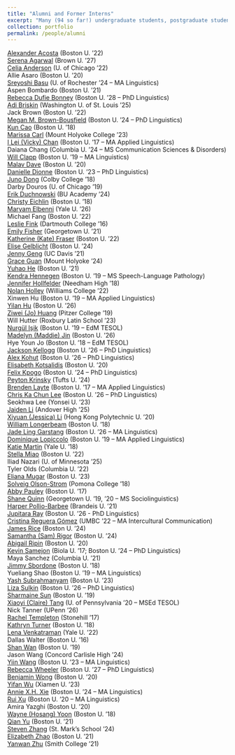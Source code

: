```yaml
---
title: "Alumni and Former Interns"
excerpt: "Many (94 so far!) undergraduate students, postgraduate students, and interns have joined us over the years."
collection: portfolio
permalink: /people/alumni
---
```


<a href='https://www.linkedin.com/in/alexander-acosta-3a2348174/' target='_blank'>Alexander Acosta</a> (Boston U. ’22)<br/>
<a href='https://www.linkedin.com/in/serena-agarwal-382b592b7/' target='_blank'>Serena Agarwal</a> (Brown U. ’27)<br/>
<a href='https://www.linkedin.com/in/celia-anderson-3a6975208/' target='_blank'>Celia Anderson</a> (U. of Chicago ’22)<br/>
Allie Asaro (Boston U. ’20)<br/>
<a href='https://www.linkedin.com/in/sreyoshi-basu/' target='_blank'>Sreyoshi Basu</a> (U. of Rochester ’24 – MA Linguistics)<br/>
Aspen Bombardo (Boston U. ’21)<br/>
<a href='https://www.researchgate.net/profile/Rebecca-Bonney' target='_blank'>Rebecca Dufie Bonney</a> (Boston U. ’28 – PhD Linguistics)<br/>
<a href='https://www.linkedin.com/in/adi-briskin252/' target='_blank'>Adi Briskin</a> (Washington U. of St. Louis ’25)<br/>
Jack Brown (Boston U. ’22)<br/>
<a href='https://www.bu.edu/linguistics/profile/megan-m-brown-bousfield/' target='_blank'>Megan M. Brown-Bousfield</a> (Boston U. ’24 – PhD Linguistics)<br/>
<a href='https://www.linkedin.com/in/kun-cao-19960906/' target='_blank'>Kun Cao</a> (Boston U. ’18)<br/>
<a href='https://www.linkedin.com/in/marissa-carl-573bba1aa/' target='_blank'>Marissa Carl</a> (Mount Holyoke College ’23)<br/>
<a href='https://www.researchgate.net/profile/I-Lei-Chan' target='_blank'>I Lei (Vicky) Chan</a> (Boston U. ’17 – MA Applied Linguistics)<br/>
Daiana Chang (Columbia U. ’24 – MS Communication Sciences & Disorders)<br/>
<a href='https://willclapp.github.io/' target='_blank'>Will Clapp</a> (Boston U. ’19 – MA Linguistics)<br/>
<a href='https://www.linkedin.com/in/malav-dave-03370671/' target='_blank'>Malav Dave</a> (Boston U. ’20)<br/>
<a href='https://www.linkedin.com/in/dionnedanielle/' target='_blank'>Danielle Dionne</a> (Boston U. ’23 – PhD Linguistics)<br/>
<a href='https://www.linkedin.com/in/juno-yingzhi-dong/' target='_blank'>Juno Dong</a> (Colby College ’18)<br/>
Darby Douros (U. of Chicago ’19)<br/>
<a href='https://www.linkedin.com/in/erik-duchnowski-856298248/' target='_blank'>Erik Duchnowski</a> (BU Academy ’24)<br/>
<a href='https://www.linkedin.com/in/christy-eichlin-651a58b7/' target='_blank'>Christy Eichlin</a> (Boston U. ’18)<br/>
<a href='https://www.linkedin.com/in/maryam-elbenni-584a62333/' target='_blank'>Maryam Elbenni</a> (Yale U. ’26)<br/>
Michael Fang (Boston U. ’22)<br/>
<a href='https://www.linkedin.com/in/lesliefink/' target='_blank'>Leslie Fink</a> (Dartmouth College ’16)<br/>
<a href='https://www.linkedin.com/in/emily-b-fisher/' target='_blank'>Emily Fisher</a> (Georgetown U. ’21)<br/>
<a href='https://www.linkedin.com/in/kate-fraser-693a4b196/' target='_blank'>Katherine (Kate) Fraser</a> (Boston U. ’22)<br/>
<a href='https://www.linkedin.com/in/elise-gelblicht/' target='_blank'>Elise Gelblicht</a> (Boston U. ’24)<br/>
<a href='https://www.linkedin.com/in/jenny-geng-977a13222/' target='_blank'>Jenny Geng</a> (UC Davis ’21)<br/>
<a href='https://www.linkedin.com/in/graceguan2002/' target='_blank'>Grace Guan</a> (Mount Holyoke ’24)<br/>
<a href='https://www.linkedin.com/in/yuhaohe97/' target='_blank'>Yuhao He</a> (Boston U. ’21)<br/>
<a href='https://www.linkedin.com/in/kendra-hennegen-478512144/' target='_blank'>Kendra Hennegen</a> (Boston U. ’19 – MS Speech-Language Pathology)<br/>
<a href='https://www.linkedin.com/in/jenniferhollfelder/' target='_blank'>Jennifer Hollfelder</a> (Needham High ’18)<br/>
<a href='https://www.linkedin.com/in/nolan-holley/' target='_blank'>Nolan Holley</a> (Williams College ’22)<br/>
Xinwen Hu (Boston U. ’19 – MA Applied Linguistics)<br/>
<a href='https://www.linkedin.com/in/yilan-hu/' target='_blank'>Yilan Hu</a> (Boston U. ’26)<br/>
<a href='https://www.linkedin.com/in/ziweijohuang/' target='_blank'>Ziwei (Jo) Huang</a> (Pitzer College ’19)<br/>
Will Hutter (Roxbury Latin School ’23)<br/>
<a href='https://www.linkedin.com/in/nurg%C3%BCl-i-5a47301b/' target='_blank'>Nurgül Işik</a> (Boston U. ’19 – EdM TESOL)<br/>
<a href='https://www.linkedin.com/in/madelynj/' target='_blank'>Madelyn (Maddie) Jin</a> (Boston U. ’26)<br/>
Hye Youn Jo (Boston U. ’18 – EdM TESOL)<br/>
<a href='https://kellogglinguistics.wixsite.com/ling' target='_blank'>Jackson Kellogg</a> (Boston U. ’26 – PhD Linguistics)<br/>
<a href='https://www.aekohut.com/' target='_blank'>Alex Kohut</a> (Boston U. ’26 – PhD Linguistics)<br/>
<a href='https://www.linkedin.com/in/elisabeth-k-b18561165/' target='_blank'>Elisabeth Kotsalidis</a> (Boston U. ’20)<br/>
<a href='https://www.felixkpogo.com/' target='_blank'>Felix Kpogo</a> (Boston U. ’24 – PhD Linguistics)<br/>
<a href='https://www.linkedin.com/in/peytonkrinsky/' target='_blank'>Peyton Krinsky</a> (Tufts U. ’24)<br/>
<a href='https://www.linkedin.com/in/brenden-layte-71695014/' target='_blank'>Brenden Layte</a> (Boston U. ’17 – MA Applied Linguistics)<br/>
<a href='https://chris-ka-chun-lee.com/' target='_blank'>Chris Ka Chun Lee</a> (Boston U. ’26 – PhD Linguistics)<br/>
Seokhwa Lee (Yonsei U. ’23)<br/>
<a href='https://www.linkedin.com/in/jaiden-li/' target='_blank'>Jaiden Li</a> (Andover High ’25)<br/>
<a href='https://www.linkedin.com/in/xiyuan-li-a30a261b8/' target='_blank'>Xiyuan (Jessica) Li</a> (Hong Kong Polytechnic U. ’20)<br/>
<a href='https://www.linkedin.com/in/william-longerbeam-3338b5267/' target='_blank'>William Longerbeam</a> (Boston U. ’18)<br/>
<a href='https://www.bu.edu/linguistics/profile/jade-ling-garstang/' target='_blank'>Jade Ling Garstang</a> (Boston U. ’26 – MA Linguistics)<br/>
<a href='https://dominique-lopiccolo.github.io/' target='_blank'>Dominique Lopiccolo</a> (Boston U. ’19 – MA Applied Linguistics)<br/>
<a href='https://www.linkedin.com/in/katie-martin-6629352aa/' target='_blank'>Katie Martin</a> (Yale U. ’18)<br/>
<a href='https://www.linkedin.com/in/stella-miao-m67603227/' target='_blank'>Stella Miao</a> (Boston U. ’22)<br/>
Iliad Nazari (U. of Minnesota ’25)<br/>
Tyler Olds (Columbia U. ’22)<br/>
<a href='https://www.linkedin.com/in/elianamugar/' target='_blank'>Eliana Mugar</a> (Boston U. ’23)<br/>
<a href='https://www.linkedin.com/in/solveig-olson-strom/' target='_blank'>Solveig Olson-Strom</a> (Pomona College ’18)<br/>
<a href='https://www.linkedin.com/in/abby-pauley-710672199/' target='_blank'>Abby Pauley</a> (Boston U. ’17)<br/>
<a href='https://www.linkedin.com/in/shane-quinn-96ba2a147/' target='_blank'>Shane Quinn</a> (Georgetown U. ’19, ’20 – MS Sociolinguistics)<br/>
<a href='https://www.linkedin.com/in/harper-pollio-barbee-36b6a417a/' target='_blank'>Harper Pollio-Barbee</a> (Brandeis U. ’21)<br/>
<a href='https://jupitararay.github.io/' target='_blank'>Jupitara Ray</a> (Boston U. ’26 - PhD Linguistics)<br/>
<a href='https://github.com/linguistcrg' target='_blank'>Cristina Reguera Gómez</a> (UMBC ’22 – MA Intercultural Communication)<br/>
<a href='https://www.linkedin.com/in/james-rice-54570718b/' target='_blank'>James Rice</a> (Boston U. ’24)<br/>
<a href='https://www.linkedin.com/in/samantha-rigor/' target='_blank'>Samantha (Sam) Rigor</a> (Boston U. ’24)<br/>
<a href='https://www.linkedin.com/in/abigail-ripin-022063186/' target='_blank'>Abigail Ripin</a> (Boston U. ’20)<br/>
<a href='https://sites.google.com/view/ksamejon/' target='_blank'>Kevin Samejon</a> (Biola U. ’17; Boston U. ’24 – PhD Linguistics)<br/>
Maya Sanchez (Columbia U. ’21)<br/>
<a href='https://www.linkedin.com/in/jimmysbordonejr/' target='_blank'>Jimmy Sbordone</a> (Boston U. ’18)<br/>
Yueliang Shao (Boston U. ’19 – MA Linguistics)<br/>
<a href='https://www.linkedin.com/in/yashsubrahmanyam/' target='_blank'>Yash Subrahmanyam</a> (Boston U. ’23)<br/>
<a href='https://sites.google.com/view/lizasulkin/' target='_blank'>Liza Sulkin</a> (Boston U. ’26 – PhD Linguistics)<br/>
<a href='https://www.linkedin.com/in/sharmaine-sun-72749a11b/' target='_blank'>Sharmaine Sun</a> (Boston U. ’19)<br/>
<a href='https://sites.google.com/udel.edu/xiaoyitang/home' target='_blank'>Xiaoyi (Claire) Tang</a> (U. of Pennsylvania ’20 – MSEd TESOL)<br/>
Nick Tanner (UPenn ’26)<br/>
<a href='https://www.linkedin.com/in/rachel-templeton-0301/' target='_blank'>Rachel Templeton</a> (Stonehill ’17)<br/>
<a href='https://www.linkedin.com/in/kathryn-turner-6282a6b2/' target='_blank'>Kathryn Turner</a> (Boston U. ’18)<br/>
<a href='https://www.linkedin.com/in/lena-venkatraman-298915247/' target='_blank'>Lena Venkatraman</a> (Yale U. ’22)<br/>
Dallas Walter (Boston U. ’16)<br/>
<a href='https://www.linkedin.com/in/shan-wan-768187133/' target='_blank'>Shan Wan</a> (Boston U. ’19)<br/>
Jason Wang (Concord Carlisle High ’24)<br/>
<a href='https://www.yiinwang.com/' target='_blank'>Yiin Wang</a> (Boston U. ’23 – MA Linguistics)<br/>
<a href='https://sites.google.com/view/rebeccaswheeler/' target='_blank'>Rebecca Wheeler</a> (Boston U. ’27 – PhD Linguistics)<br/>
<a href='https://www.linkedin.com/in/benjaminwongmse/' target='_blank'>Benjamin Wong</a> (Boston U. ’20)<br/>
<a href='https://lynn-yifanwu-ling.github.io/' target='_blank'>Yifan Wu</a> (Xiamen U. ’23)<br/>
<a href='https://sites.google.com/view/anniexie' target='_blank'>Annie X.H. Xie</a> (Boston U. ’24 – MA Linguistics)<br/>
<a href='https://www.linkedin.com/in/rui-xu-3b86831a2/' target='_blank'>Rui Xu</a> (Boston U. ’20 – MA Linguistics)<br/>
Amira Yazghi (Boston U. ’20)<br/>
<a href='https://www.linkedin.com/in/wayne-hosang-yoon/' target='_blank'>Wayne (Hosang) Yoon</a> (Boston U. ’18)<br/>
<a href='https://www.linkedin.com/in/alice-qian-yu-511b75b1/' target='_blank'>Qian Yu</a> (Boston U. ’21)<br/>
<a href='https://www.linkedin.com/in/steven-zhang-5aab5a145/' target='_blank'>Steven Zhang</a> (St. Mark’s School ’24)<br/>
<a href='https://www.linkedin.com/in/elizabeth-z-b88192128/' target='_blank'>Elizabeth Zhao</a> (Boston U. ’21)<br/>
<a href='https://yanwanz.github.io/website/' target='_blank'>Yanwan Zhu</a> (Smith College ’21)<br/>
